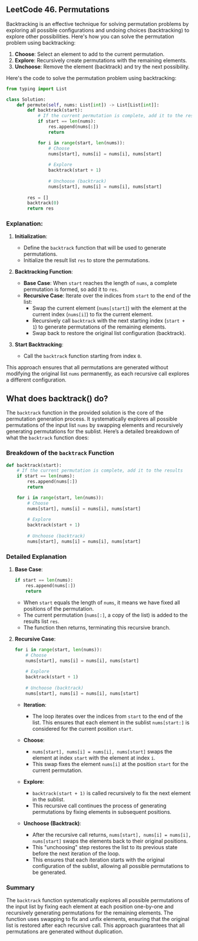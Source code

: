 ## LeetCode 46. Permutations

Backtracking is an effective technique for solving permutation problems by exploring all possible configurations and undoing choices (backtracking) to explore other possibilities. Here's how you can solve the permutation problem using backtracking:

1. **Choose**: Select an element to add to the current permutation.
2. **Explore**: Recursively create permutations with the remaining elements.
3. **Unchoose**: Remove the element (backtrack) and try the next possibility.

Here's the code to solve the permutation problem using backtracking:

```python
from typing import List

class Solution:
    def permute(self, nums: List[int]) -> List[List[int]]:
        def backtrack(start):
            # If the current permutation is complete, add it to the results
            if start == len(nums):
                res.append(nums[:])
                return

            for i in range(start, len(nums)):
                # Choose
                nums[start], nums[i] = nums[i], nums[start]
                
                # Explore
                backtrack(start + 1)
                
                # Unchoose (backtrack)
                nums[start], nums[i] = nums[i], nums[start]
        
        res = []
        backtrack(0)
        return res
```

### Explanation:

1. **Initialization**:
   - Define the `backtrack` function that will be used to generate permutations.
   - Initialize the result list `res` to store the permutations.

2. **Backtracking Function**:
   - **Base Case**: When `start` reaches the length of `nums`, a complete permutation is formed, so add it to `res`.
   - **Recursive Case**: Iterate over the indices from `start` to the end of the list:
     - Swap the current element (`nums[start]`) with the element at the current index (`nums[i]`) to fix the current element.
     - Recursively call `backtrack` with the next starting index (`start + 1`) to generate permutations of the remaining elements.
     - Swap back to restore the original list configuration (backtrack).

3. **Start Backtracking**:
   - Call the `backtrack` function starting from index `0`.

This approach ensures that all permutations are generated without modifying the original list `nums` permanently, as each recursive call explores a different configuration.






## What does backtrack() do?

The `backtrack` function in the provided solution is the core of the permutation generation process. It systematically explores all possible permutations of the input list `nums` by swapping elements and recursively generating permutations for the sublist. Here’s a detailed breakdown of what the `backtrack` function does:

### Breakdown of the `backtrack` Function

```python
def backtrack(start):
    # If the current permutation is complete, add it to the results
    if start == len(nums):
        res.append(nums[:])
        return

    for i in range(start, len(nums)):
        # Choose
        nums[start], nums[i] = nums[i], nums[start]
        
        # Explore
        backtrack(start + 1)
        
        # Unchoose (backtrack)
        nums[start], nums[i] = nums[i], nums[start]
```

### Detailed Explanation

1. **Base Case**:
   ```python
   if start == len(nums):
       res.append(nums[:])
       return
   ```
   - When `start` equals the length of `nums`, it means we have fixed all positions of the permutation.
   - The current permutation (`nums[:]`, a copy of the list) is added to the results list `res`.
   - The function then returns, terminating this recursive branch.

2. **Recursive Case**:
   ```python
   for i in range(start, len(nums)):
       # Choose
       nums[start], nums[i] = nums[i], nums[start]
       
       # Explore
       backtrack(start + 1)
       
       # Unchoose (backtrack)
       nums[start], nums[i] = nums[i], nums[start]
   ```
   - **Iteration**:
     - The loop iterates over the indices from `start` to the end of the list. This ensures that each element in the sublist `nums[start:]` is considered for the current position `start`.

   - **Choose**:
     - `nums[start], nums[i] = nums[i], nums[start]` swaps the element at index `start` with the element at index `i`.
     - This swap fixes the element `nums[i]` at the position `start` for the current permutation.

   - **Explore**:
     - `backtrack(start + 1)` is called recursively to fix the next element in the sublist.
     - This recursive call continues the process of generating permutations by fixing elements in subsequent positions.

   - **Unchoose (Backtrack)**:
     - After the recursive call returns, `nums[start], nums[i] = nums[i], nums[start]` swaps the elements back to their original positions.
     - This "unchoosing" step restores the list to its previous state before the next iteration of the loop.
     - This ensures that each iteration starts with the original configuration of the sublist, allowing all possible permutations to be generated.

### Summary
The `backtrack` function systematically explores all possible permutations of the input list by fixing each element at each position one-by-one and recursively generating permutations for the remaining elements. The function uses swapping to fix and unfix elements, ensuring that the original list is restored after each recursive call. This approach guarantees that all permutations are generated without duplication.
